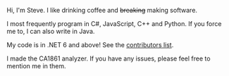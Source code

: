 Hi, I'm Steve. I like drinking coffee and <s>breaking</s> making software.

I most frequently program in C#, JavaScript, C++ and Python. If you force me to, I can also write in Java.

My code is in .NET 6 and above! See the [contributors list](https://dotnet.microsoft.com/en-us/thanks/6.0).

I made the CA1861 analyzer. If you have any issues, please feel free to mention me in them.
